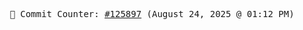 <p align="center">
    <samp>
        📮 Commit Counter: <a href="https://github.com/Javascript-void0/Javascript-void0/commits/main">#125897</a> (August 24, 2025 @ 01:12 PM)
    </samp>
</p>